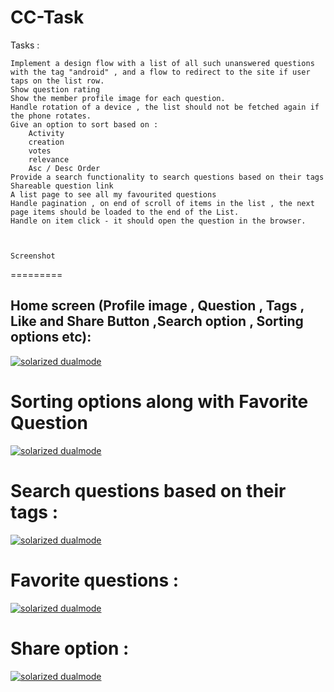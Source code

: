 # CC-Task

Tasks : 

    Implement a design flow with a list of all such unanswered questions with the tag "android" , and a flow to redirect to the site if user taps on the list row.
    Show question rating
    Show the member profile image for each question.
    Handle rotation of a device , the list should not be fetched again if the phone rotates.
    Give an option to sort based on :
        Activity
        creation
        votes 
        relevance
        Asc / Desc Order
    Provide a search functionality to search questions based on their tags
    Shareable question link
    A list page to see all my favourited questions
    Handle pagination , on end of scroll of items in the list , the next page items should be loaded to the end of the List.
    Handle on item click - it should open the question in the browser.
    
    
    
    Screenshot
=========

## Home screen (Profile image , Question , Tags , Like and Share Button ,Search option , Sorting options etc):

[![solarized dualmode](http://i.imgur.com/uLD6AIM.jpg)](#features)
  
 Sorting options along with Favorite Question
=========    
    
  

[![solarized dualmode](http://i.imgur.com/101Fk7Z.jpg)](#features)
    
    
    
    
 Search questions based on their tags :
=========  
 

[![solarized dualmode](http://i.imgur.com/oX8JKn4.jpg)](#features)



Favorite questions :
=========  

 

[![solarized dualmode]( http://imgur.com/6WSqV4H.jpg)](#features)


Share option :
=========  


[![solarized dualmode]( http://imgur.com/hvzDC8D)](#features)
    
    
